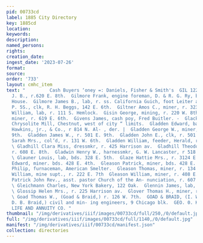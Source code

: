 ```yaml
---
pid: 00733cd
label: 1885 City Directory
key: 1885cd
location: 
keywords: 
description: 
named_persons: 
rights: 
creation_date: 
ingest_date: '2023-07-26'
format: 
source: 
order: '733'
layout: cmhc_item
text: "         Cash Buyers ‘oney =: Daniels, Fisher & Smith's  GIL 122 GOA     Gilmer
  J. B., r.620 E. 8th.  Gilmore Frank, engine foreman, D. & R. G. Ry, bds. Cadillac’
  House.  Gilmore James B., lab, r. ss. California Guich, foot Leiter av.  Gilmore
  P. 5S., clk, R. H. Beggs, 142 E. 6th.  Giltner Amos C., miner, r. 323 E. 4th.  Ginsel
  William, lab, r. 111 S. Hemlock.  Gisin George, mining, r. 220 W. 8th.  Gisin Gottlieb,
  miner, r. 619 E. 6th.  Givens James, cash poy, Fred Buitler. -  Glackin James, teamster,
  Chrysolite Mill, Chestnut, west of city “ limits.  Gladden Edward, baker, T. L.
  Hawkins, jr., & Co., r 814 N. Al- , der. |  Gladden George W., miner, r. 501 E.
  9th.  Gladden James W., r. 501 E. 9th.  Gladden John E., clk, r. 501 E. 9th.  Gladden
  Sarah Mrs., col’d, r. 131 W. 6th.  Gladden William, feeder, Herald, r. 501 E. 9th.
  \ Gladhill Clara Miss, dressmkr, r. 425 Harrison av.  Gladhill Theodore, teamster,
  r. 608 E. 8th.  Gladwin Henry W., harnessmkr, G. W. Lancaster, r 518 W. Chestnut.
  \ Glauner Louis, lab, bds. 328 E. 5th.  Glaze Hattie Mrs., r. 3124 E. 6th.  Gleason
  Edward, miner. bds. 428 E. 4th.  Gleason Patrick, miner, bds. 428 E. 4th.  Gleason
  Philip, furnaceman, American Smelter.  Gleason Thomas, miner, r. 134 E. 3d.  Gleason
  William, mine supt., r. 222 E. 7th  Gleason William, miner, r. 408 E. 10th.  Gleeson
  Patrick John Rev., asst. pastor Church of the An- nunciation, r. 607 N. Poplar.
  \ Gleichmann Charles, New York Bakery, 122 Oak.  Glennin James, lab, Manville Smelter.
  \ Glossip Helen Mrs., r. 225 Harrison av.  Glover Thomas H., miner, r. 817 E. 6th.
  \ Goad Thomas W., (Goad & Braid,) r. 126 W. 7th.  GOAD & BRAID, (I. W. Goad and
  D. B. Braid,) civil and min- ing engineers, 9 Chicago blk.  GEO. 0. KEELER, Agent,
  LIFE AND ANNUITY CO. "
thumbnail: "/img/derivatives/iiif/images/00733cd/full/250,/0/default.jpg"
full: "/img/derivatives/iiif/images/00733cd/full/1140,/0/default.jpg"
manifest: "/img/derivatives/iiif/00733cd/manifest.json"
collection: directories
---
```

